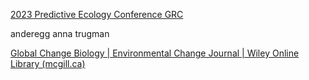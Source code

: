 [2023 Predictive Ecology Conference GRC](https://www.grc.org/predictive-ecology-conference/2023/)

anderegg
anna trugman

[Global Change Biology | Environmental Change Journal | Wiley Online Library (mcgill.ca)](https://onlinelibrary-wiley-com.proxy3.library.mcgill.ca/doi/full/10.1111/gcb.13910)